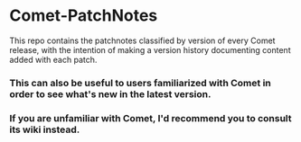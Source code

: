 # Comet-PatchNotes
This repo contains the patchnotes classified by version of every Comet release, with the intention of making a version history documenting content added with each patch.

### This can also be useful to users familiarized with Comet in order to see what's new in the latest version.
### If you are unfamiliar with Comet, I'd recommend you to consult its wiki instead.
